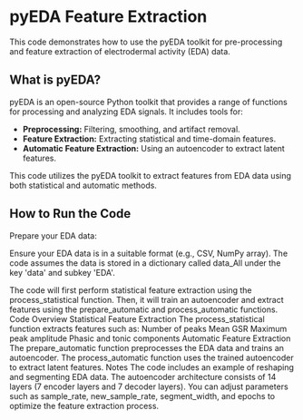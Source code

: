 # pyEDA Feature Extraction

This code demonstrates how to use the pyEDA toolkit for pre-processing and feature extraction of electrodermal activity (EDA) data.

## What is pyEDA?

pyEDA is an open-source Python toolkit that provides a range of functions for processing and analyzing EDA signals. It includes tools for:

- **Preprocessing:** Filtering, smoothing, and artifact removal.
- **Feature Extraction:** Extracting statistical and time-domain features.
- **Automatic Feature Extraction:** Using an autoencoder to extract latent features.

This code utilizes the pyEDA toolkit to extract features from EDA data using both statistical and automatic methods.

## How to Run the Code

Prepare your EDA data:

Ensure your EDA data is in a suitable format (e.g., CSV, NumPy array).
The code assumes the data is stored in a dictionary called data_All under the key 'data' and subkey 'EDA'.

The code will first perform statistical feature extraction using the process_statistical function.
Then, it will train an autoencoder and extract features using the prepare_automatic and process_automatic functions.
Code Overview
Statistical Feature Extraction
The process_statistical function extracts features such as:
Number of peaks
Mean GSR
Maximum peak amplitude
Phasic and tonic components
Automatic Feature Extraction
The prepare_automatic function preprocesses the EDA data and trains an autoencoder.
The process_automatic function uses the trained autoencoder to extract latent features.
Notes
The code includes an example of reshaping and segmenting EDA data.
The autoencoder architecture consists of 14 layers (7 encoder layers and 7 decoder layers).
You can adjust parameters such as sample_rate, new_sample_rate, segment_width, and epochs to optimize the feature extraction process.
